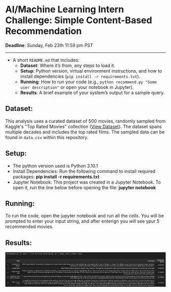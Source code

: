 # AI/Machine Learning Intern Challenge: Simple Content-Based Recommendation

**Deadline**: Sunday, Feb 23th 11:59 pm PST

---
 - A short `README.md` that includes:
     - **Dataset**: Where it’s from, any steps to load it.  
     - **Setup**: Python version, virtual environment instructions, and how to install dependencies (`pip install -r requirements.txt`).  
     - **Running**: How to run your code (e.g., `python recommend.py "Some user description"` or open your notebook in Jupyter).  
     - **Results**: A brief example of your system’s output for a sample query.

## Dataset:
This analysis uses a curated dataset of 500 movies, randomly sampled from Kaggle's "Top Rated Movies" collection ([View Dataset](https://www.kaggle.com/datasets/yashkmd/top-rated-movies)). The dataset spans multiple decades and includes the top rated films. The sampled data can be found in `data.csv` within this repository.

## Setup:
- The python version used is Python 3.10.1
- Install Dependencies: Run the following command to install required packages:
  **pip install -r requirements.txt**
- Jupyter Notebook: This project was created in a Jupyter Notebook. To open it, run the line below before opening the file:
  **jupyter notebook**


## Running:
To run the code, open the jupyter notebook and run all the cells. You will be prompted to enter your input string, and after enterign you will see ypur 5 recommended movies.
## Results:
<p align="center">
  <img src="sample_output.png" width="1000">
</p>
